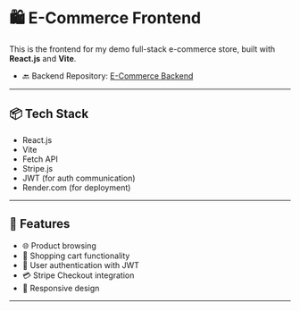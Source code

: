 # 🛍️ E-Commerce Frontend

This is the frontend for my demo full-stack e-commerce store, built with **React.js** and **Vite**.

- 🔙 Backend Repository: [E-Commerce Backend](https://github.com/reinisvaravs/backend-ecom)

---

## 📦 Tech Stack

- React.js
- Vite
- Fetch API
- Stripe.js
- JWT (for auth communication)
- Render.com (for deployment)

---

## 🧠 Features

- 🌐 Product browsing
- 🛒 Shopping cart functionality
- 🔐 User authentication with JWT
- 💳 Stripe Checkout integration
- 📱 Responsive design

---


